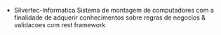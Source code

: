 * Silvertec-Informatica
Sistema de montagem de computadores com a finalidade de adquerir conhecimentos sobre regras de negocios &amp; validacoes com rest framework
